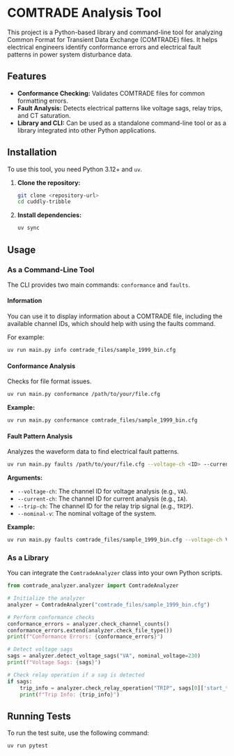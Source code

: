 # COMTRADE Analysis Tool

This project is a Python-based library and command-line tool for analyzing Common Format for Transient Data Exchange (COMTRADE) files. It helps electrical engineers identify conformance errors and electrical fault patterns in power system disturbance data.

## Features

- **Conformance Checking:** Validates COMTRADE files for common formatting errors.
- **Fault Analysis:** Detects electrical patterns like voltage sags, relay trips, and CT saturation.
- **Library and CLI:** Can be used as a standalone command-line tool or as a library integrated into other Python applications.

## Installation

To use this tool, you need Python 3.12+ and `uv`.

1.  **Clone the repository:**
    ```bash
    git clone <repository-url>
    cd cuddly-tribble
    ```

2.  **Install dependencies:**
    ```bash
    uv sync
    ```

## Usage

### As a Command-Line Tool

The CLI provides two main commands: `conformance` and `faults`.

#### Information

You can use it to display information about a COMTRADE file, including the available channel IDs, which should help with using the faults command.

For example:
```bash
uv run main.py info comtrade_files/sample_1999_bin.cfg
```

#### Conformance Analysis

Checks for file format issues.

```bash
uv run main.py conformance /path/to/your/file.cfg
```

**Example:**
```bash
uv run main.py conformance comtrade_files/sample_1999_bin.cfg
```

#### Fault Pattern Analysis

Analyzes the waveform data to find electrical fault patterns.

```bash
uv run main.py faults /path/to/your/file.cfg --voltage-ch <ID> --current-ch <ID> --trip-ch <ID> --nominal-v <voltage>
```

**Arguments:**

-   `--voltage-ch`: The channel ID for voltage analysis (e.g., `VA`).
-   `--current-ch`: The channel ID for current analysis (e.g., `IA`).
-   `--trip-ch`: The channel ID for the relay trip signal (e.g., `TRIP`).
-   `--nominal-v`: The nominal voltage of the system.

**Example:**
```bash
uv run main.py faults comtrade_files/sample_1999_bin.cfg --voltage-ch VA --current-ch IA --trip-ch TRIP --nominal-v 230
```

### As a Library

You can integrate the `ComtradeAnalyzer` class into your own Python scripts.

```python
from comtrade_analyzer.analyzer import ComtradeAnalyzer

# Initialize the analyzer
analyzer = ComtradeAnalyzer("comtrade_files/sample_1999_bin.cfg")

# Perform conformance checks
conformance_errors = analyzer.check_channel_counts()
conformance_errors.extend(analyzer.check_file_type())
print(f"Conformance Errors: {conformance_errors}")

# Detect voltage sags
sags = analyzer.detect_voltage_sags("VA", nominal_voltage=230)
print(f"Voltage Sags: {sags}")

# Check relay operation if a sag is detected
if sags:
    trip_info = analyzer.check_relay_operation("TRIP", sags[0]['start_time'])
    print(f"Trip Info: {trip_info}")
```

## Running Tests

To run the test suite, use the following command:
```bash
uv run pytest
```
